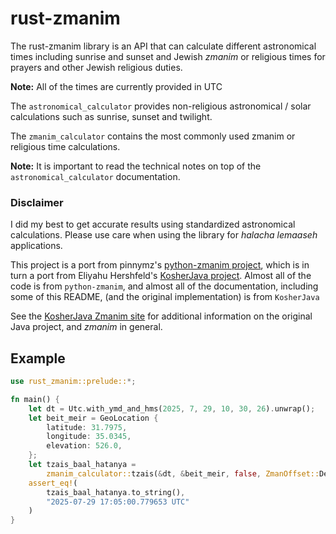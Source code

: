 # rust-zmanim
The rust-zmanim library is an API that can calculate different astronomical times including sunrise and sunset and Jewish *zmanim* or religious times for prayers and other Jewish religious duties.

**Note:** All of the times are currently provided in UTC

The `astronomical_calculator` provides non-religious astronomical / solar calculations such as sunrise, sunset and twilight.

The `zmanim_calculator` contains the most commonly used zmanim or religious time calculations.

**Note:** It is important to read the technical notes on top of the `astronomical_calculator` documentation.

### Disclaimer
I did my best to get accurate results using standardized astronomical calculations. Please use care when using the library for *halacha lemaaseh* applications.

This project is a port from pinnymz's [python-zmanim project](https://github.com/pinnymz/python-zmanim), which is in turn a port from Eliyahu Hershfeld's [KosherJava project](https://github.com/KosherJava/zmanim). Almost all of the code is from `python-zmanim`, and almost all of the documentation, including some of this README, (and the original implementation) is from `KosherJava`

See the [KosherJava Zmanim site](https://kosherjava.com) for additional information on the original Java project, and *zmanim* in general.

## Example
```rust
use rust_zmanim::prelude::*;

fn main() {
    let dt = Utc.with_ymd_and_hms(2025, 7, 29, 10, 30, 26).unwrap();
    let beit_meir = GeoLocation {
        latitude: 31.7975,
        longitude: 35.0345,
        elevation: 526.0,
    };
    let tzais_baal_hatanya =
        zmanim_calculator::tzais(&dt, &beit_meir, false, ZmanOffset::Degrees(6.0));
    assert_eq!(
        tzais_baal_hatanya.to_string(),
        "2025-07-29 17:05:00.779653 UTC"
    )
}
```
